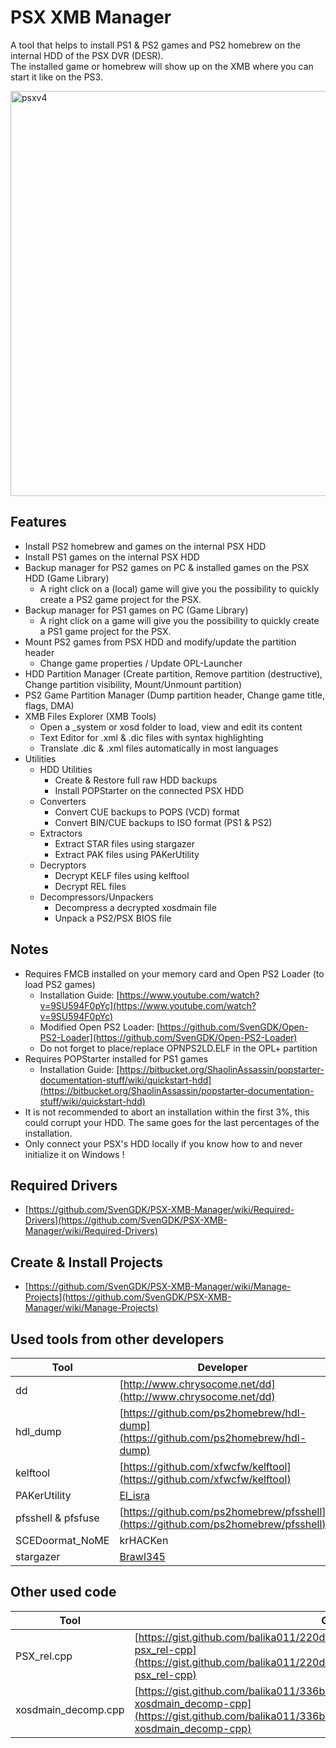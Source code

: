 # PSX XMB Manager
A tool that helps to install PS1 & PS2 games and PS2 homebrew on the internal HDD of the PSX DVR (DESR).</br>
The installed game or homebrew will show up on the XMB where you can start it like on the PS3.</br>

<img width="648" alt="psxv4" src="https://github.com/user-attachments/assets/2897075e-d4ea-428b-91b0-713623e88736" />

## Features
- Install PS2 homebrew and games on the internal PSX HDD
- Install PS1 games on the internal PSX HDD
- Backup manager for PS2 games on PC & installed games on the PSX HDD (Game Library)
  - A right click on a (local) game will give you the possibility to quickly create a PS2 game project for the PSX.
- Backup manager for PS1 games on PC (Game Library)
  - A right click on a game will give you the possibility to quickly create a PS1 game project for the PSX.
- Mount PS2 games from PSX HDD and modify/update the partition header
  - Change game properties / Update OPL-Launcher
- HDD Partition Manager (Create partition, Remove partition (destructive), Change partition visibility, Mount/Unmount partition)
- PS2 Game Partition Manager (Dump partition header, Change game title, flags, DMA)
- XMB Files Explorer (XMB Tools)
  - Open a _system or xosd folder to load, view and edit its content
  - Text Editor for .xml & .dic files with syntax highlighting
  - Translate .dic & .xml files automatically in most languages
- Utilities
  - HDD Utilities
    - Create & Restore full raw HDD backups
    - Install POPStarter on the connected PSX HDD
  - Converters
    - Convert CUE backups to POPS (VCD) format
    - Convert BIN/CUE backups to ISO format (PS1 & PS2)
  - Extractors
    - Extract STAR files using stargazer
    - Extract PAK files using PAKerUtility
  - Decryptors
    - Decrypt KELF files using kelftool
    - Decrypt REL files
  - Decompressors/Unpackers
    - Decompress a decrypted xosdmain file
    - Unpack a PS2/PSX BIOS file

## Notes
- Requires FMCB installed on your memory card and Open PS2 Loader (to load PS2 games)
  - Installation Guide: [https://www.youtube.com/watch?v=9SU594F0pYc](https://www.youtube.com/watch?v=9SU594F0pYc)
  - Modified Open PS2 Loader: [https://github.com/SvenGDK/Open-PS2-Loader](https://github.com/SvenGDK/Open-PS2-Loader)
  - Do not forget to place/replace OPNPS2LD.ELF in the OPL+ partition
- Requires POPStarter installed for PS1 games
  - Installation Guide: [https://bitbucket.org/ShaolinAssassin/popstarter-documentation-stuff/wiki/quickstart-hdd](https://bitbucket.org/ShaolinAssassin/popstarter-documentation-stuff/wiki/quickstart-hdd)
- It is not recommended to abort an installation within the first 3%, this could corrupt your HDD. The same goes for the last percentages of the installation.
- Only connect your PSX's HDD locally if you know how to and never initialize it on Windows !

## Required Drivers
- [https://github.com/SvenGDK/PSX-XMB-Manager/wiki/Required-Drivers](https://github.com/SvenGDK/PSX-XMB-Manager/wiki/Required-Drivers)

## Create & Install Projects
- [https://github.com/SvenGDK/PSX-XMB-Manager/wiki/Manage-Projects](https://github.com/SvenGDK/PSX-XMB-Manager/wiki/Manage-Projects)

## Used tools from other developers
| Tool | Developer |
|-----|-----|
| dd | [http://www.chrysocome.net/dd](http://www.chrysocome.net/dd) |
| hdl_dump | [https://github.com/ps2homebrew/hdl-dump](https://github.com/ps2homebrew/hdl-dump) |
| kelftool | [https://github.com/xfwcfw/kelftool](https://github.com/xfwcfw/kelftool) |
| PAKerUtility | [El_isra](https://github.com/israpps/PAKerUtility) |
| pfsshell & pfsfuse | [https://github.com/ps2homebrew/pfsshell](https://github.com/ps2homebrew/pfsshell) |
| SCEDoormat_NoME | krHACKen |
| stargazer | [Brawl345](https://github.com/Brawl345/stargazer) |

## Other used code
| Tool | Gist |
|-----|-----|
| PSX_rel.cpp | [https://gist.github.com/balika011/220dd4147ddc2a32efbaedfb8ebcd387#file-psx_rel-cpp](https://gist.github.com/balika011/220dd4147ddc2a32efbaedfb8ebcd387#file-psx_rel-cpp) |
| xosdmain_decomp.cpp | [https://gist.github.com/balika011/336b348b43fe1d10140513d02dba3442#file-xosdmain_decomp-cpp](https://gist.github.com/balika011/336b348b43fe1d10140513d02dba3442#file-xosdmain_decomp-cpp) |
